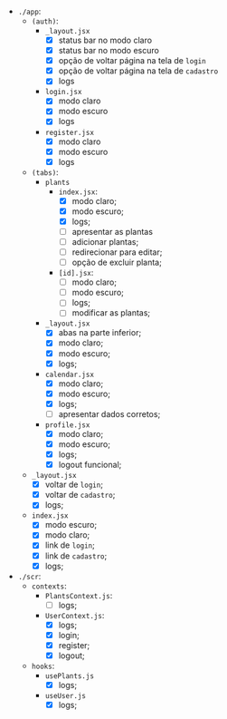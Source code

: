 - `./app`:
    - `(auth)`:
        - `_layout.jsx`
            - [x] status bar no modo claro
            - [x] status bar no modo escuro
            - [x] opção de voltar página na tela de `login`
            - [x] opção de voltar página na tela de `cadastro`
            - [x] logs
        - `login.jsx`
            - [x] modo claro
            - [x] modo escuro
            - [x] logs
        - `register.jsx`
            - [x] modo claro
            - [x] modo escuro
            - [x] logs
    - `(tabs)`:
        - `plants`
            - `index.jsx`:
                - [x] modo claro;
                - [x] modo escuro;
                - [x] logs;
                - [ ] apresentar as plantas
                - [ ] adicionar plantas;
                - [ ] redirecionar para editar;
                - [ ] opção de excluir planta;
            - `[id].jsx`:
                - [ ] modo claro;
                - [ ] modo escuro;
                - [ ] logs;
                - [ ] modificar as plantas;
        - `_layout.jsx`
            - [x] abas na parte inferior;
            - [x] modo claro;
            - [x] modo escuro;
            - [x] logs;
        - `calendar.jsx`
            - [x] modo claro;
            - [x] modo escuro;
            - [x] logs;
            - [ ] apresentar dados corretos;
        - `profile.jsx`
            - [x] modo claro;
            - [x] modo escuro;
            - [x] logs;
            - [x] logout funcional;
    - `_layout.jsx`
        - [x] voltar de `login`;
        - [x] voltar de `cadastro`;
        - [x] logs;
    - `index.jsx`
        - [x] modo escuro;
        - [x] modo claro;
        - [x] link de `login`;
        - [x] link de `cadastro`;
        - [x] logs;
- `./scr`:
    - `contexts`:
        - `PlantsContext.js`:
            - [ ] logs;
        - `UserContext.js`:
            - [x] logs;
            - [x] login;
            - [x] register;
            - [x] logout;
    - `hooks`:
        - `usePlants.js`
            - [x] logs;
        - `useUser.js`
            - [x] logs;